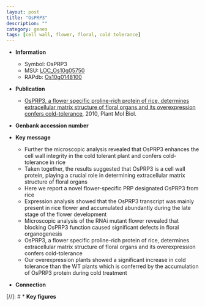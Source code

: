 ```yaml
---
layout: post
title: "OsPRP3"
description: ""
category: genes
tags: [cell wall, flower, floral, cold tolerance]
---
```


* **Information**  
    + Symbol: OsPRP3  
    + MSU: [LOC_Os10g05750](http://rice.plantbiology.msu.edu/cgi-bin/ORF_infopage.cgi?orf=LOC_Os10g05750)  
    + RAPdb: [Os10g0148100](http://rapdb.dna.affrc.go.jp/viewer/gbrowse_details/irgsp1?name=Os10g0148100)  

* **Publication**  
    + [OsPRP3, a flower specific proline-rich protein of rice, determines extracellular matrix structure of floral organs and its overexpression confers cold-tolerance](http://www.ncbi.nlm.nih.gov/pubmed?term=OsPRP3,+a+flower+specific+proline-rich+protein+of+rice,+determines+extracellular+matrix+structure+of+floral+organs+and+its+overexpression+confers+cold-tolerance%5BTitle%5D), 2010, Plant Mol Biol.

* **Genbank accession number**  

* **Key message**  
    + Further the microscopic analysis revealed that OsPRP3 enhances the cell wall integrity in the cold tolerant plant and confers cold-tolerance in rice
    + Taken together, the results suggested that OsPRP3 is a cell wall protein, playing a crucial role in determining extracellular matrix structure of floral organs
    + Here we report a novel flower-specific PRP designated OsPRP3 from rice
    + Expression analysis showed that the OsPRP3 transcript was mainly present in rice flower and accumulated abundantly during the late stage of the flower development
    + Microscopic analysis of the RNAi mutant flower revealed that blocking OsPRP3 function caused significant defects in floral organogenesis
    + OsPRP3, a flower specific proline-rich protein of rice, determines extracellular matrix structure of floral organs and its overexpression confers cold-tolerance
    + Our overexpression plants showed a significant increase in cold tolerance than the WT plants which is conferred by the accumulation of OsPRP3 protein during cold treatment

* **Connection**  

[//]: # * **Key figures**  


